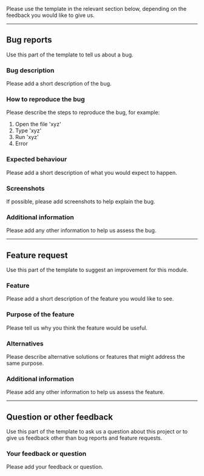 Please use the template in the relevant section below, depending on the feedback you would like to give us.

---

## Bug reports

Use this part of the template to tell us about a bug.

### Bug description

Please add a short description of the bug.

### How to reproduce the bug

Please describe the steps to reproduce the bug, for example:

1. Open the file 'xyz'
2. Type 'xyz'
3. Run 'xyz'
4. Error

### Expected behaviour

Please add a short description of what you would expect to happen.

### Screenshots

If possible, please add screenshots to help explain the bug.

### Additional information

Please add any other information to help us assess the bug.

---

## Feature request

Use this part of the template to suggest an improvement for this module.

### Feature

Please add a short description of the feature you would like to see.

### Purpose of the feature

Please tell us why you think the feature would be useful.

### Alternatives

Please describe alternative solutions or features that might address the same purpose.

### Additional information

Please add any other information to help us assess the feature.

---

## Question or other feedback

Use this part of the template to ask us a question about this project or to give us feedback other than bug reports and feature requests.

### Your feedback or question

Please add your feedback or question.

